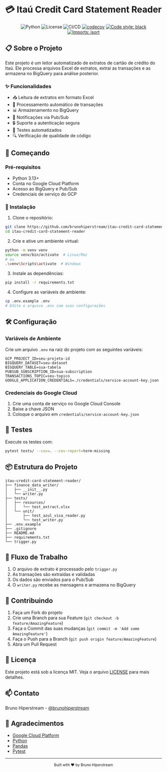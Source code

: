 # 💳 Itaú Credit Card Statement Reader

<div align="center">

![Python](https://img.shields.io/badge/python-3.13-blue.svg)
![License](https://img.shields.io/badge/license-MIT-green.svg)
![CI/CD](https://github.com/brunohiperstream/itau-credit-card-statement-reader/actions/workflows/ci-cd.yml/badge.svg)
[![codecov](https://codecov.io/gh/brunohiperstream/itau-credit-card-statement-reader/branch/main/graph/badge.svg)](https://codecov.io/gh/brunohiperstream/itau-credit-card-statement-reader)
[![Code style: black](https://img.shields.io/badge/code%20style-black-000000.svg)](https://github.com/psf/black)
[![Imports: isort](https://img.shields.io/badge/%20imports-isort-%231674b1?style=flat&labelColor=ef8336)](https://pycqa.github.io/isort/)

</div>

## 📋 Sobre o Projeto

Este projeto é um leitor automatizado de extratos de cartão de crédito do Itaú. Ele processa arquivos Excel de extratos, extrai as transações e as armazena no BigQuery para análise posterior.

### ✨ Funcionalidades

- 📥 Leitura de extratos em formato Excel
- 🔄 Processamento automático de transações
- 📊 Armazenamento no BigQuery
- 🔔 Notificações via Pub/Sub
- 🔒 Suporte a autenticação segura
- 🧪 Testes automatizados
- 🔍 Verificação de qualidade de código

## 🚀 Começando

### Pré-requisitos

- Python 3.13+
- Conta no Google Cloud Platform
- Acesso ao BigQuery e Pub/Sub
- Credenciais de serviço do GCP

### 🔧 Instalação

1. Clone o repositório:
```bash
git clone https://github.com/brunohiperstream/itau-credit-card-statement-reader.git
cd itau-credit-card-statement-reader
```

2. Crie e ative um ambiente virtual:
```bash
python -m venv venv
source venv/bin/activate  # Linux/Mac
# ou
.\venv\Scripts\activate  # Windows
```

3. Instale as dependências:
```bash
pip install -r requirements.txt
```

4. Configure as variáveis de ambiente:
```bash
cp .env.example .env
# Edite o arquivo .env com suas configurações
```

## 🛠️ Configuração

### Variáveis de Ambiente

Crie um arquivo `.env` na raiz do projeto com as seguintes variáveis:

```env
GCP_PROJECT_ID=seu-projeto-id
BIGQUERY_DATASET=seu-dataset
BIGQUERY_TABLE=sua-tabela
PUBSUB_SUBSCRIPTION_ID=sua-subscription
TRANSACTIONS_TOPIC=seu-topico
GOOGLE_APPLICATION_CREDENTIALS=./credentials/service-account-key.json
```

### Credenciais do Google Cloud

1. Crie uma conta de serviço no Google Cloud Console
2. Baixe a chave JSON
3. Coloque o arquivo em `credentials/service-account-key.json`

## 🧪 Testes

Execute os testes com:

```bash
pytest tests/ --cov=. --cov-report=term-missing
```

## 📦 Estrutura do Projeto

```
itau-credit-card-statement-reader/
├── finance_data_writer/
│   ├── __init__.py
│   └── writer.py
├── tests/
│   ├── resources/
│   │   └── test_extract.xlsx
│   └── unit/
│       ├── test_azul_visa_reader.py
│       └── test_writer.py
├── .env.example
├── .gitignore
├── README.md
├── requirements.txt
└── trigger.py
```

## 🔄 Fluxo de Trabalho

1. O arquivo de extrato é processado pelo `trigger.py`
2. As transações são extraídas e validadas
3. Os dados são enviados para o Pub/Sub
4. O `writer.py` recebe as mensagens e armazena no BigQuery

## 🤝 Contribuindo

1. Faça um Fork do projeto
2. Crie uma Branch para sua Feature (`git checkout -b feature/AmazingFeature`)
3. Faça o Commit das suas mudanças (`git commit -m 'Add some AmazingFeature'`)
4. Faça o Push para a Branch (`git push origin feature/AmazingFeature`)
5. Abra um Pull Request

## 📝 Licença

Este projeto está sob a licença MIT. Veja o arquivo [LICENSE](LICENSE) para mais detalhes.

## 📫 Contato

Bruno Hiperstream - [@brunohiperstream](https://github.com/brunohiperstream)

## 🙏 Agradecimentos

- [Google Cloud Platform](https://cloud.google.com/)
- [Python](https://www.python.org/)
- [Pandas](https://pandas.pydata.org/)
- [Pytest](https://docs.pytest.org/)

---

<div align="center">
  <sub>Built with ❤️ by Bruno Hiperstream</sub>
</div>
